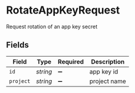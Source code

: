 # RotateAppKeyRequest

Request rotation of an app key secret


## Fields

| Field              | Type               | Required           | Description        |
| ------------------ | ------------------ | ------------------ | ------------------ |
| `id`               | *string*           | :heavy_minus_sign: | app key id         |
| `project`          | *string*           | :heavy_minus_sign: | project name       |